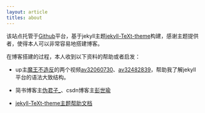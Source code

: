 ```yaml
---
layout: article
titles: about
---
```


该站点托管于[Github](www.github.com)平台，基于jekyll主题[jekyll-TeXt-theme](https://github.com/kitian616/jekyll-TeXt-theme)构建，感谢主题提供者，使得本人可以非常容易地搭建博客。

在博客搭建的过程，本人收到以下资料的帮助或者启发：

- up主[魔王不造反](<https://space.bilibili.com/33165125>)的两个视频[av32060730](<https://www.bilibili.com/video/av32060730?t=212>)、[av32482839](<https://www.bilibili.com/video/av32482839>)，帮助我了解jekyll平台的语法大致结构。
- 简书博客主[伪君子_](https://www.jianshu.com/p/f43a75ed16d0)、csdn博客主[彭世瑜](<https://blog.csdn.net/mouday/article/details/79300135>)

- [jekyll-TeXt-theme主题帮助文档](https://tianqi.name/jekyll-TeXt-theme/docs/zh/quick-start)

